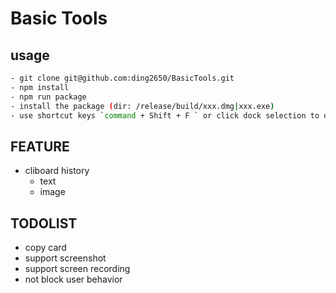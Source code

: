 # Basic Tools
## usage
```bash
- git clone git@github.com:ding2650/BasicTools.git
- npm install 
- npm run package 
- install the package (dir: /release/build/xxx.dmg|xxx.exe)
- use shortcut keys `command + Shift + F ` or click dock selection to open cliboard history
```

## FEATURE
- cliboard history 
  - text
  - image
## TODOLIST
- copy card 
- support screenshot
- support screen recording
- not block user behavior 
